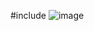 #include
 ![image](https://github.com/murarinani/game-14/assets/155512866/55887392-acc5-4200-a832-a3a0234c5576)
